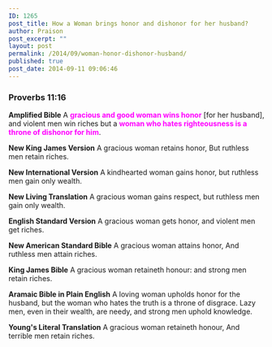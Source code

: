 ```yaml
---
ID: 1265
post_title: How a Woman brings honor and dishonor for her husband?
author: Praison
post_excerpt: ""
layout: post
permalink: /2014/09/woman-honor-dishonor-husband/
published: true
post_date: 2014-09-11 09:06:46
---
```

<h3><strong>Proverbs 11:16</strong></h3>
<strong>Amplified Bible</strong>
A <span style="color: #ff00ff;"><strong>gracious and good woman wins honor</strong></span> [for her husband], and violent men win riches but a <span style="color: #ff00ff;"><strong>woman who hates righteousness is a throne of dishonor for him</strong></span>.

<strong>New King James Version</strong>
A gracious woman retains honor,
But ruthless men retain riches.

<strong>New International Version</strong>
A kindhearted woman gains honor, but ruthless men gain only wealth.

<strong>New Living Translation</strong>
A gracious woman gains respect, but ruthless men gain only wealth.

<strong>English Standard Version</strong>
A gracious woman gets honor, and violent men get riches.

<strong>New American Standard Bible</strong>
A gracious woman attains honor, And ruthless men attain riches.

<strong>King James Bible</strong>
A gracious woman retaineth honour: and strong men retain riches.

<strong>Aramaic Bible in Plain English</strong>
A loving woman upholds honor for the husband, but the woman who hates the truth is a throne of disgrace. Lazy men, even in their wealth, are needy, and strong men uphold knowledge.

<strong>Young's Literal Translation</strong>
A gracious woman retaineth honour, And terrible men retain riches.